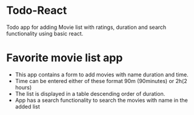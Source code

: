 # Todo-React
Todo app for adding Movie list with ratings, duration and search functionality using basic react.
# Favorite movie list app
- This app contains a form to add movies with name duration and time.
- Time can be entered either of these format 90m (90minutes) or 2h(2 hours)
- The list is displayed in a table descending order of duration.
- App has a search functionality to search the movies with name in the added list
